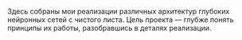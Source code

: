 Здесь собраны мои реализации различных архитектур глубоких нейронных сетей с чистого листа. Цель проекта — глубже понять принципы их работы, разобравшись в деталях реализации.
